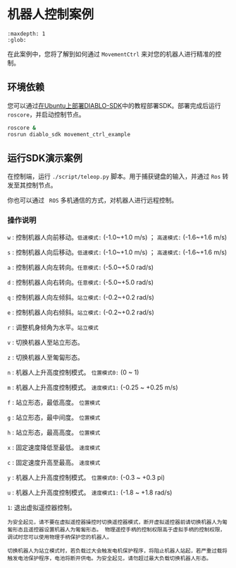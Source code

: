 # 机器人控制案例

```{toctree}
:maxdepth: 1
:glob:
```

在此案例中，您将了解到如何通过 `MovementCtrl` 来对您的机器人进行精准的控制。

## 环境依赖

您可以通过[在Ubuntu上部署DIABLO-SDK](../Installation/Installing-SDK-On-Pi.md)中的教程部署SDK。部署完成后运行 ` roscore`，并启动控制节点。

```bash
roscore &
rosrun diablo_sdk movement_ctrl_example
```

## 运行SDK演示案例

在控制端，运行 `./script/teleop.py` 脚本。用于捕获键盘的输入，并通过 `Ros` 转发至其控制节点。

你也可以通过 ` ROS` 多机通信的方式，对机器人进行远程控制。

### 操作说明

 `w` : 控制机器人向前移动。`低速模式:` (-1.0~+1.0 m/s)  ； `高速模式:` (-1.6~+1.6 m/s)  
 
 `s` : 控制机器人向后移动。`低速模式:` (-1.0~+1.0 m/s)  ； `高速模式:` (-1.6~+1.6 m/s)  
 
 `a` : 控制机器人向左转向。`任意模式:` (-5.0~+5.0 rad/s)
 
 `d` : 控制机器人向右转向。`任意模式:` (-5.0~+5.0 rad/s)
 
 `q` : 控制机器人向左倾斜。`站立模式:` (-0.2~+0.2 rad/s)
 
 `e` : 控制机器人向右倾斜。`站立模式:` (-0.2~+0.2 rad/s)
 
 `r` : 调整机身倾角为水平。`站立模式` 
 
 `v` : 切换机器人至站立形态。  
 
 `z` : 切换机器人至匍匐形态。  
 
 `n` : 机器人上升高度控制模式。 `位置模式0:` (0 ~ 1)
 
 `m` : 机器人上升高度控制模式。 `速度模式1:` (-0.25 ~ +0.25 m/s) 
 
 `f` : 站立形态，最低高度。 `位置模式` 

 `g` : 站立形态，最中间度。 `位置模式` 

 `h` : 站立形态，最高高度。 `位置模式` 

 `x` : 固定速度降低至最低。 `速度模式` 

 `c` : 固定速度升高至最高。 `速度模式` 

 `y` : 机器人上升高度控制模式。 `位置模式0:` (-0.3 ~ +0.3 pi) 
 
 `u` : 机器人上升高度控制模式。 `速度模式1:` (-1.8 ~ +1.8 rad/s) 

 `1`: 退出虚拟遥控器控制。

```{note}
为安全起见，请不要在虚拟遥控器操控时切换遥控器模式，断开虚拟遥控器前请切换机器人为匍匐形态且遥控器设置机器人为匍匐形态。 物理遥控手柄的控制权限高于虚拟手柄的控制权限，调试时您可以使用物理手柄保护您的机器人。
```

```{warning}
切换机器人为站立模式时，若负载过大会触发电机保护程序，将阻止机器人站起，若严重过载将触发电池保护程序，电池将断开供电。为安全起见，请勿超过最大负载切换机器人形态。
```



